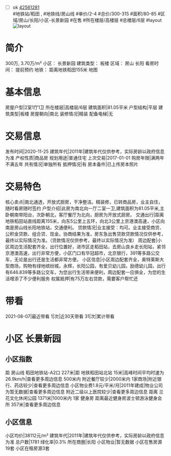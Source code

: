 - [ ] ok [42561281](https://bj.5i5j.com/ershoufang/42561281.html)  
 #地铁站/稻田 ,  #地铁线/房山线
#单价/2-4 #总价/300-315 #面积/80-85   #区域/房山/长阳/小区-长景新园 #在售 #所在楼层/高楼层 #总楼层/6层 #layout 
![layout](http://image16.5i5j.com/erp/house/4256/42561281/huxing/peecakmk10ae281b.jpg_P5.jpg) 
# 简介 
 300万,  3.70万/m² 
小区： 长景新园
建筑类型： 板楼
区域： 房山 长阳
看房时间： 提前预约
地铁： 距离地铁稻田155米 地图
# 基本信息 
 房屋户型|2室1厅1卫
所在楼层|高楼层/6层
建筑面积|81.05平米
户型结构|平层
建筑类型|板楼
房屋朝向|南北
装修情况|精装
配备电梯|无
# 交易信息 
 发布时间|2020-11-25
建筑年代|2011年|建筑年代仅供参考，实际房龄以政府信息为准
产权性质|商品房
规划用途|普通住宅
上次交易|2017-01-01
购房年限|满两年不满五年
共有情况|单独所有
抵押情况|有
房本备件|已上传房本照片
# 交易特色 
 核心卖点|南北通透，开放式厨房，干净整洁。精装修，已转商品房，业主自住，随时看房随时签约
户型介绍|此房为南北向一厅二室一卫,建筑面积为81.05平米,主卧朝南带阳台，次卧朝北，客厅餐厅为北向，厨房为开放式厨房。
交通出行|距离地铁稻田站直线距离155米，向东5公里上五环，向北3公里上京港澳高速，小区向南是房山线长阳地铁站，交通便利。
贷款情况|业主接受：均可。业主接受商贷、公积金贷款、组合贷、现金。协商结果为准，房东急出售贷款贷款情况仅供参考，最终以实际情况为准。（贷款情况仅供参考，最终以实际情况为准）
周边配套|小区周边生活配套齐全，出行位置好，进市区走稻田站，去房山良乡走长阳站，紧邻京港澳高速，出行非常方便，小区门口有华冠超市，北京银行，391等多路公交车，无论是出行还是生活都非常方便。
小区信息|小区周边配套齐全，奥特莱斯大型商场，购物有绿地缤纷城，永辉，长阳公园，有爱贝幼儿园，励德幼儿园，出行有646.839等多路公交车，为您出行生活带来便利，周边配套一应俱全，为您的生活增添了不少便利服务
权属抵押|有75万左右贷款，需要客户帮忙还
# 带看 
 2021-08-07|最近带看	 1|次|近30天带看	 31|次|累计带看
# 小区 长景新园
## 小区指数 
 距 房山线 稻田地铁站-A2口 227米|距 地铁稻田站北站 15米|高峰时间平均时速为26.9km/h|查看更多周边信息
500米内 附近餐厅较少|2000米内 1家商场|附近银行、药店较少|查看更多周边信息
小区物业费1.8元/平米/月|2011年建成|物业公司为暂无数据|查看更多周边信息
附近二级以上医院较少|查看更多周边信息
距离 兰花文化休闲公园 1371米|1000米内 1家 健身房
距离最近健身房波士顿游泳健身会所 357米|查看更多周边信息
## 小区信息 
 小区均价|38112元/m²
建筑年代|2011年|建筑年代仅供参考，实际房龄以政府信息为准
总户数|1781
绿化率|0.3%
所在商圈|长阳
小区物业|暂无数据
小区在售房源19套
小区在租房源3套
